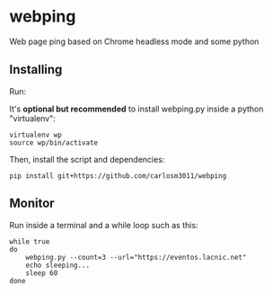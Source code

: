 # webping
Web page ping based on Chrome headless mode and some python

## Installing

Run:

It's **optional but recommended** to install webping.py inside a python "virtualenv":

```
virtualenv wp
source wp/bin/activate
```

Then, install the script and dependencies:

```
pip install git+https://github.com/carlosm3011/webping
```

## Monitor

Run inside a terminal and a while loop such as this:

```
while true
do
	webping.py --count=3 --url="https://eventos.lacnic.net"
	echo sleeping...
	sleep 60
done

```